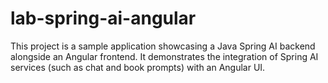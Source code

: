 # lab-spring-ai-angular
This project is a sample application showcasing a Java Spring AI backend alongside an Angular frontend. It demonstrates the integration of Spring AI services (such as chat and book prompts) with an Angular UI.
